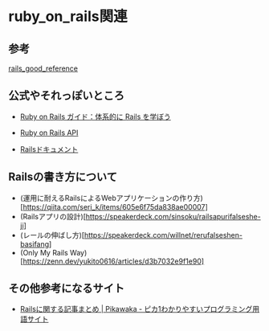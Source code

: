# ruby_on_rails関連
## 参考
[rails_good_reference](https://github.com/DaichiSaito/rails_good_reference#readme)

## 公式やそれっぽいところ
- [Ruby on Rails ガイド：体系的に Rails を学ぼう](https://railsguides.jp/)

- [Ruby on Rails API](https://api.rubyonrails.org/)

- [Railsドキュメント](https://railsdoc.com/)

## Railsの書き方について
- (運用に耐えるRailsによるWebアプリケーションの作り方)[https://qiita.com/seri_k/items/605e6f75da838ae00007]
- (Railsアプリの設計)[https://speakerdeck.com/sinsoku/railsapurifalseshe-ji]
- (レールの伸ばし方)[https://speakerdeck.com/willnet/rerufalseshen-basifang]
- (Only My Rails Way)[https://zenn.dev/yukito0616/articles/d3b7032e9f1e90]

## その他参考になるサイト
- [Railsに関する記事まとめ \| Pikawaka \- ピカ1わかりやすいプログラミング用語サイト](https://pikawaka.com/rails)